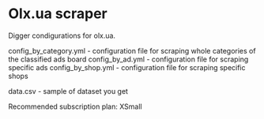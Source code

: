 # Olx.ua scraper
Digger condigurations for olx.ua.

config_by_category.yml - configuration file for scraping whole categories of the classified ads board
config_by_ad.yml - configuration file for scraping specific ads
config_by_shop.yml - configuration file for scraping specific shops

data.csv - sample of dataset you get

Recommended subscription plan: XSmall
